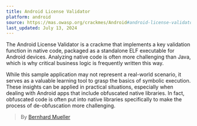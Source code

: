 ```yaml
---
title: Android License Validator
platform: android
source: https://mas.owasp.org/crackmes/Android#android-license-validator
last_updated: July 13, 2024
---
```


The Android License Validator is a crackme that implements a key validation function in native code, packaged as a standalone ELF executable for Android devices. Analyzing native code is often more challenging than Java, which is why critical business logic is frequently written this way.

While this sample application may not represent a real-world scenario, it serves as a valuable learning tool to grasp the basics of symbolic execution. These insights can be applied in practical situations, especially when dealing with Android apps that include obfuscated native libraries. In fact, obfuscated code is often put into native libraries specifically to make the process of de-obfuscation more challenging.

> By [Bernhard Mueller](https://github.com/muellerberndt "Bernhard Mueller")
